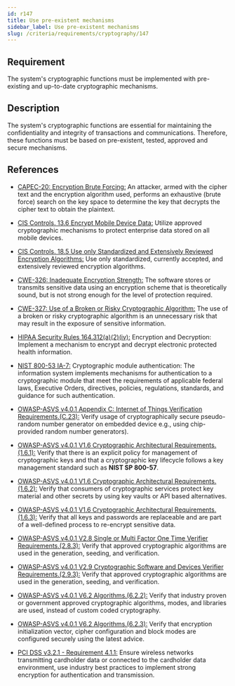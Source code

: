 ```yaml
---
id: r147
title: Use pre-existent mechanisms
sidebar_label: Use pre-existent mechanisms
slug: /criteria/requirements/cryptography/147
---
```


## Requirement

The system's cryptographic functions
must be implemented with pre-existing
and up-to-date cryptographic mechanisms.

## Description

The system's cryptographic functions
are essential for maintaining
the confidentiality and integrity
of transactions and communications.
Therefore,
these functions must be based
on pre-existent, tested, approved
and secure mechanisms.

## References

- [CAPEC-20: Encryption Brute Forcing:](http://capec.mitre.org/data/definitions/20.html)
An attacker,
armed with the cipher text
and the encryption algorithm used,
performs an exhaustive (brute force) search
on the key space
to determine the key
that decrypts the cipher text
to obtain the plaintext.

- [CIS Controls. 13.6 Encrypt Mobile Device Data:](https://www.cisecurity.org/controls/)
Utilize approved cryptographic mechanisms
to protect enterprise data stored
on all mobile devices.

- [CIS Controls. 18.5 Use only Standardized and Extensively Reviewed Encryption Algorithms:](https://www.cisecurity.org/controls/)
Use only standardized,
currently accepted,
and extensively reviewed encryption algorithms.

- [CWE-326: Inadequate Encryption Strength:](https://cwe.mitre.org/data/definitions/326.html)
The software stores
or transmits sensitive data using
an encryption scheme
that is theoretically sound,
but is not strong enough
for the level of protection required.

- [CWE-327: Use of a Broken or Risky Cryptographic Algorithm:](https://cwe.mitre.org/data/definitions/327.html)
The use of a broken
or risky cryptographic algorithm
is an unnecessary risk
that may result in the exposure
of sensitive information.

- [HIPAA Security Rules 164.312(a)(2)(iv):](https://www.law.cornell.edu/cfr/text/45/164.312)
Encryption and Decryption:
Implement a mechanism to encrypt
and decrypt electronic protected health information.

- [NIST 800-53 IA-7:](https://nvd.nist.gov/800-53/Rev4/control/IA-7)
Cryptographic module authentication:
The information system implements
mechanisms for authentication 
to a cryptographic module
that meet the requirements
of applicable federal laws,
Executive Orders, directives, policies,
regulations, standards,
and guidance for such authentication.

- [OWASP-ASVS v4.0.1 Appendix C: Internet of Things Verification Requirements.(C.23):](https://owasp.org/www-pdf-archive/OWASP_Application_Security_Verification_Standard_4.0-en.pdf)
Verify usage of cryptographically secure
pseudo-random number generator
on embedded device 
e.g., using chip-provided random number generators).

- [OWASP-ASVS v4.0.1 V1.6 Cryptographic Architectural Requirements.(1.6.1):](https://owasp.org/www-pdf-archive/OWASP_Application_Security_Verification_Standard_4.0-en.pdf)
Verify that there is an explicit policy
for management of cryptographic keys
and that a cryptographic key lifecycle follows
a key management standard
such as **NIST SP 800-57**.

- [OWASP-ASVS v4.0.1 V1.6 Cryptographic Architectural Requirements.(1.6.2):](https://owasp.org/www-pdf-archive/OWASP_Application_Security_Verification_Standard_4.0-en.pdf)
Verify that consumers of cryptographic services
protect key material
and other secrets
by using key vaults
or API based alternatives.

- [OWASP-ASVS v4.0.1 V1.6 Cryptographic Architectural Requirements.(1.6.3):](https://owasp.org/www-pdf-archive/OWASP_Application_Security_Verification_Standard_4.0-en.pdf)
Verify that all keys and passwords
are replaceable and are part of
a well-defined process
to re-encrypt sensitive data.

- [OWASP-ASVS v4.0.1 V2.8 Single or Multi Factor One Time Verifier Requirements.(2.8.3):](https://owasp.org/www-pdf-archive/OWASP_Application_Security_Verification_Standard_4.0-en.pdf)
Verify that approved cryptographic algorithms
are used in the generation,
seeding, and verification.

- [OWASP-ASVS v4.0.1 V2.9 Cryptographic Software and Devices Verifier Requirements.(2.9.3):](https://owasp.org/www-pdf-archive/OWASP_Application_Security_Verification_Standard_4.0-en.pdf)
Verify that approved cryptographic algorithms
are used in the generation,
seeding, and verification.

- [OWASP-ASVS v4.0.1 V6.2 Algorithms.(6.2.2):](https://owasp.org/www-pdf-archive/OWASP_Application_Security_Verification_Standard_4.0-en.pdf)
Verify that industry proven
or government approved cryptographic algorithms,
modes, and libraries are used,
instead of custom coded cryptography.

- [OWASP-ASVS v4.0.1 V6.2 Algorithms.(6.2.3):](https://owasp.org/www-pdf-archive/OWASP_Application_Security_Verification_Standard_4.0-en.pdf)
Verify that encryption initialization vector,
cipher configuration and block modes
are configured securely using the latest advice.

- [PCI DSS v3.2.1 - Requirement 4.1.1:](https://www.pcisecuritystandards.org/documents/PCI_DSS_v3-2-1.pdf)
Ensure wireless networks
transmitting cardholder data
or connected to the cardholder data environment,
use industry best practices
to implement strong encryption
for authentication and transmission.
